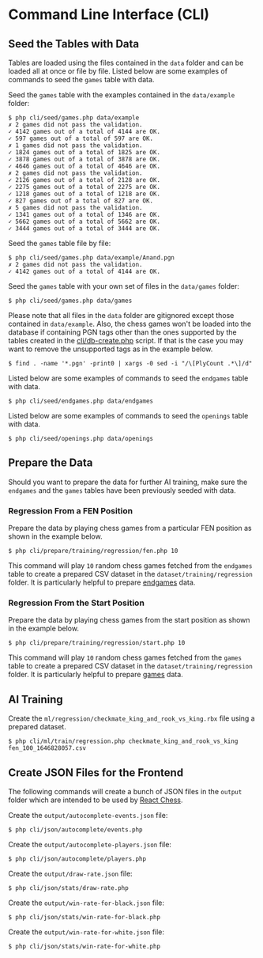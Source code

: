 # Command Line Interface (CLI)

## Seed the Tables with Data

Tables are loaded using the files contained in the `data` folder and can be loaded all at once or file by file. Listed below are some examples of commands to seed the `games` table with data.

Seed the `games` table with the examples contained in the `data/example` folder:

```text
$ php cli/seed/games.php data/example
✗ 2 games did not pass the validation.
✓ 4142 games out of a total of 4144 are OK.
✓ 597 games out of a total of 597 are OK.
✗ 1 games did not pass the validation.
✓ 1824 games out of a total of 1825 are OK.
✓ 3878 games out of a total of 3878 are OK.
✓ 4646 games out of a total of 4646 are OK.
✗ 2 games did not pass the validation.
✓ 2126 games out of a total of 2128 are OK.
✓ 2275 games out of a total of 2275 are OK.
✓ 1218 games out of a total of 1218 are OK.
✓ 827 games out of a total of 827 are OK.
✗ 5 games did not pass the validation.
✓ 1341 games out of a total of 1346 are OK.
✓ 5662 games out of a total of 5662 are OK.
✓ 3444 games out of a total of 3444 are OK.
```

Seed the `games` table file by file:

```text
$ php cli/seed/games.php data/example/Anand.pgn
✗ 2 games did not pass the validation.
✓ 4142 games out of a total of 4144 are OK.
```

Seed the `games` table with your own set of files in the `data/games` folder:

```text
$ php cli/seed/games.php data/games
```

Please note that all files in the `data` folder are gitignored except those contained in `data/example`. Also, the chess games won't be loaded into the database if containing PGN tags other than the ones supported by the tables created in the [cli/db-create.php](https://github.com/chesslablab/chess-data/blob/master/cli/db-create.php) script. If that is the case you may want to remove the unsupported tags as in the example below.

```text
$ find . -name '*.pgn' -print0 | xargs -0 sed -i "/\[PlyCount .*\]/d"
```

Listed below are some examples of commands to seed the `endgames` table with data.

```text
$ php cli/seed/endgames.php data/endgames
```

Listed below are some examples of commands to seed the `openings` table with data.

```text
$ php cli/seed/openings.php data/openings
```

## Prepare the Data

Should you want to prepare the data for further AI training, make sure the `endgames` and the `games` tables have been previously seeded with data.

### Regression From a FEN Position

Prepare the data by playing chess games from a particular FEN position as shown in the example below.

```text
$ php cli/prepare/training/regression/fen.php 10
```

This command will play `10` random chess games fetched from the `endgames` table to create a prepared CSV dataset in the `dataset/training/regression` folder. It is particularly helpful to prepare [endgames](https://github.com/chesslablab/chess-data/tree/master/data/endgames) data.

### Regression From the Start Position

Prepare the data by playing chess games from the start position as shown in the example below.

```text
$ php cli/prepare/training/regression/start.php 10
```

This command will play `10` random chess games fetched from the `games` table to create a prepared CSV dataset in the `dataset/training/regression` folder. It is particularly helpful to prepare [games](https://github.com/chesslablab/chess-data/tree/master/data/games) data.

## AI Training

Create the `ml/regression/checkmate_king_and_rook_vs_king.rbx` file using a prepared dataset.

```text
$ php cli/ml/train/regression.php checkmate_king_and_rook_vs_king fen_100_1646828057.csv
```

## Create JSON Files for the Frontend

The following commands will create a bunch of JSON files in the `output` folder which are intended to be used by [React Chess](https://github.com/chesslablab/react-chess).

Create the `output/autocomplete-events.json` file:

```text
$ php cli/json/autocomplete/events.php
```

Create the `output/autocomplete-players.json` file:

```text
$ php cli/json/autocomplete/players.php
```

Create the `output/draw-rate.json` file:

```
$ php cli/json/stats/draw-rate.php
```

Create the `output/win-rate-for-black.json` file:

```
$ php cli/json/stats/win-rate-for-black.php
```

Create the `output/win-rate-for-white.json` file:

```
$ php cli/json/stats/win-rate-for-white.php
```
